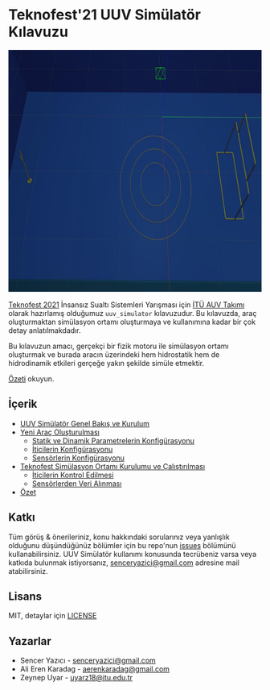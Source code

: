 # Teknofest'21 UUV Simülatör Kılavuzu

<img src="images/yukardan.jpg" alt="alt text" width="840" height="480">

[Teknofest 2021](https://www.teknofest.org/) İnsansız Sualtı Sistemleri Yarışması için [İTÜ AUV Takımı](https://auv.itu.edu.tr) olarak hazırlamış olduğumuz `uuv_simulator` kılavuzudur. Bu 
kılavuzda, araç oluşturmaktan simülasyon ortamı oluşturmaya ve kullanımına kadar bir çok detay anlatılmakdadır. 

Bu kılavuzun amacı, gerçekçi bir fizik motoru ile simülasyon ortamı oluşturmak ve burada aracın üzerindeki hem hidrostatik hem de 
hidrodinamik etkileri gerçeğe yakın şekilde simüle etmektir.

[Özeti](summary.md) okuyun.

## İçerik
- [UUV Simülatör Genel Bakış ve Kurulum](uuv-basics.md)
- [Yeni Araç Oluşturulması](create-vehicle.md)
  - [Statik ve Dinamik Parametrelerin Konfigürasyonu](setup-vehicle-parameters.md)
  - [İticilerin Konfigürasyonu](setup-thrusters.md)
  - [Sensörlerin Konfigürasyonu](setup-sensors.md)
- [Teknofest Simülasyon Ortamı Kurulumu ve Çalıştırılması](simulation.md)
  - [İticilerin Kontrol Edilmesi](thruster-commanding.md)
  - [Sensörlerden Veri Alınması](sensor-data.md)
- [Özet](summary.md)

## Katkı
Tüm görüş & önerileriniz, konu hakkındaki sorularınız veya yanlışlık olduğunu düşündüğünüz bölümler için bu repo'nun 
[issues](https://github.com/itu-auv/uuv-simulator-guide/issues) bölümünü kullanabilirsiniz. UUV Simülatör kullanımı 
konusunda tecrübeniz varsa veya katkıda bulunmak istiyorsanız, 
[senceryazici@gmail.com](mailto:senceryazici@gmail.com) adresine mail atabilirsiniz. 

## Lisans
MIT, detaylar için [LICENSE](LICENSE)

## Yazarlar
- Sencer Yazıcı - [senceryazici@gmail.com](mailto:senceryazici@gmail.com)
- Ali Eren Karadag - [aerenkaradag@gmail.com](mailto:aerenkaradag@gmail.com)
- Zeynep Uyar - [uyarz18@itu.edu.tr](mailto:uyarz18@itu.edu.tr)

